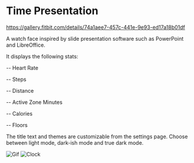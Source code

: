 # Time Presentation

https://gallery.fitbit.com/details/74a1aee7-457c-441e-9e93-ed17a18b01df

A watch face inspired by slide presentation software such as PowerPoint and LibreOffice.

It displays the following stats:

  -- Heart Rate
  
  -- Steps
  
  -- Distance
  
  -- Active Zone Minutes
  
  -- Calories
  
  -- Floors

The title text and themes are customizable from the settings page. Choose between light mode, dark-ish mode and true dark mode. 

![Gif](PowerPointGIF.gif)
![Clock](https://gallery-assets.fitbit.com/public/NM0kDY0ZOLNoBnGWAINnBnFhC2JtBXosCIJqAIRlD2O_C5CZBY0_DF/Na4_Bn.nCa3hCLOXNXooDINqAL4YO2JhCnC_Nq8XCYBpBn3m@1x.png)
